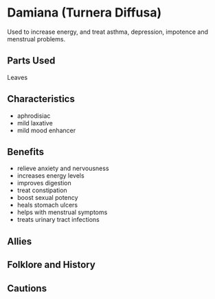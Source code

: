 # Damiana (Turnera Diffusa)

Used to increase energy, and treat asthma, depression, impotence and menstrual problems.

## Parts Used
Leaves

## Characteristics
- aphrodisiac
- mild laxative
- mild mood enhancer

## Benefits
- relieve anxiety and nervousness
- increases energy levels
- improves digestion
- treat constipation
- boost sexual potency
- heals stomach ulcers
- helps with menstrual symptoms
- treats urinary tract infections

## Allies


## Folklore and History


## Cautions

